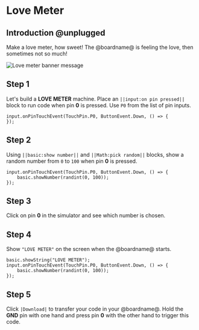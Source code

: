 # Love Meter

## Introduction @unplugged

Make a love meter, how sweet! The @boardname@ is feeling the love, then sometimes not so much!

![Love meter banner message](/calliope/tutorials/05_love_meter_animation.gif)

## Step 1

Let's build a **LOVE METER** machine. Place an ``||input:on pin pressed||`` block to run code when pin **0** is pressed. Use ``P0`` from the list of pin inputs.

```blocks
input.onPinTouchEvent(TouchPin.P0, ButtonEvent.Down, () => {
});
```

## Step 2

Using ``||basic:show number||`` and ``||Math:pick random||`` blocks, show a random number from `0` to `100` when pin **0** is pressed.

```blocks
input.onPinTouchEvent(TouchPin.P0, ButtonEvent.Down, () => {
    basic.showNumber(randint(0, 100));
});
```
## Step 3

Click on pin **0** in the simulator and see which number is chosen.

## Step 4

Show ``"LOVE METER"`` on the screen when the @boardname@ starts.

```blocks
basic.showString("LOVE METER");
input.onPinTouchEvent(TouchPin.P0, ButtonEvent.Down, () => {
    basic.showNumber(randint(0, 100));
});
```

## Step 5

Click ``|Download|`` to transfer your code in your @boardname@. Hold the **GND** pin with one hand and press pin **0** with the other hand to trigger this code.
